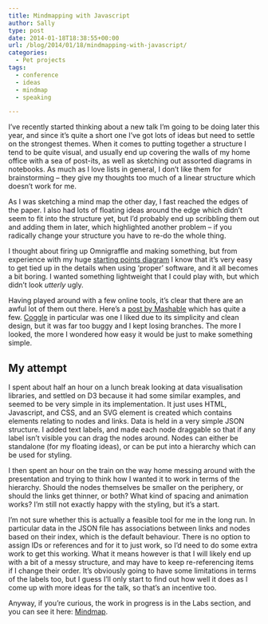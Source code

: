 ```yaml
---
title: Mindmapping with Javascript
author: Sally
type: post
date: 2014-01-18T18:38:55+00:00
url: /blog/2014/01/18/mindmapping-with-javascript/
categories:
  - Pet projects
tags:
  - conference
  - ideas
  - mindmap
  - speaking

---
```

I&#8217;ve recently started thinking about a new talk I&#8217;m going to be doing later this year, and since it&#8217;s quite a short one I&#8217;ve got lots of ideas but need to settle on the strongest themes. When it comes to putting together a structure I tend to be quite visual, and usually end up covering the walls of my home office with a sea of post-its, as well as sketching out assorted diagrams in notebooks. As much as I love lists in general, I don&#8217;t like them for brainstorming &#8211; they give my thoughts too much of a linear structure which doesn&#8217;t work for me.

As I was sketching a mind map the other day, I fast reached the edges of the paper. I also had lots of floating ideas around the edge which didn&#8217;t seem to fit into the structure yet, but I&#8217;d probably end up scribbling them out and adding them in later, which highlighted another problem &#8211; if you radically change your structure you have to re-do the whole thing.

I thought about firing up Omnigraffle and making something, but from experience with my huge [starting points diagram][1] I know that it&#8217;s very easy to get tied up in the details when using &#8216;proper&#8217; software, and it all becomes a bit boring. I wanted something lightweight that I could play with, but which didn&#8217;t look _utterly_ ugly.

Having played around with a few online tools, it&#8217;s clear that there are an awful lot of them out there. Here&#8217;s a <a title="Mashable - Mindmapping tools" href="http://mashable.com/2013/09/25/mind-mapping-tools/" target="_blank">post by Mashable</a> which has quite a few. <a title="Coggle" href="https://coggle.it" target="_blank">Coggle</a> in particular was one I liked due to its simplicity and clean design, but it was far too buggy and I kept losing branches. The more I looked, the more I wondered how easy it would be just to make something simple.

## My attempt

I spent about half an hour on a lunch break looking at data visualisation libraries, and settled on D3 because it had some similar examples, and seemed to be very simple in its implementation. It just uses HTML, Javascript, and CSS, and an SVG element is created which contains elements relating to nodes and links. Data is held in a very simple JSON structure. I added text labels, and made each node draggable so that if any label isn&#8217;t visible you can drag the nodes around. Nodes can either be standalone (for my floating ideas), or can be put into a hierarchy which can be used for styling.

I then spent an hour on the train on the way home messing around with the presentation and trying to think how I wanted it to work in terms of the hierarchy. Should the nodes themselves be smaller on the periphery, or should the links get thinner, or both? What kind of spacing and animation works? I&#8217;m still not exactly happy with the styling, but it&#8217;s a start.

I&#8217;m not sure whether this is actually a feasible tool for me in the long run. In particular data in the JSON file has associations between links and nodes based on their index, which is the default behaviour. There is no option to assign IDs or references and for it to just work, so I&#8217;d need to do some extra work to get this working. What it means however is that I will likely end up with a bit of a messy structure, and may have to keep re-referencing items if I change their order. It&#8217;s obviously going to have some limitations in terms of the labels too, but I guess I&#8217;ll only start to find out how well it does as I come up with more ideas for the talk, so that&#8217;s an incentive too.

Anyway, if you&#8217;re curious, the work in progress is in the Labs section, and you can see it here: [Mindmap][2].

&nbsp;

 [1]: http://recordssoundthesame.com/startingpoints/ "Starting points"
 [2]: http://recordssoundthesame.com/labs/mindmap/ "Mindmap"